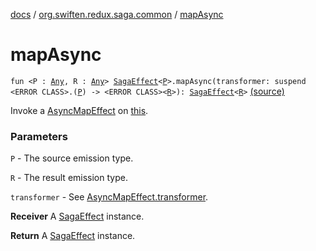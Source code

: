 [docs](../index.md) / [org.swiften.redux.saga.common](index.md) / [mapAsync](./map-async.md)

# mapAsync

`fun <P : `[`Any`](https://kotlinlang.org/api/latest/jvm/stdlib/kotlin/-any/index.html)`, R : `[`Any`](https://kotlinlang.org/api/latest/jvm/stdlib/kotlin/-any/index.html)`> `[`SagaEffect`](-saga-effect/index.md)`<`[`P`](map-async.md#P)`>.mapAsync(transformer: suspend <ERROR CLASS>.(`[`P`](map-async.md#P)`) -> <ERROR CLASS><`[`R`](map-async.md#R)`>): `[`SagaEffect`](-saga-effect/index.md)`<`[`R`](map-async.md#R)`>` [(source)](https://github.com/protoman92/KotlinRedux/tree/master/common/common-saga/src/main/kotlin/org/swiften/redux/saga/common/CommonExtension.kt#L122)

Invoke a [AsyncMapEffect](-async-map-effect/index.md) on [this](map-async/-this-.md).

### Parameters

`P` - The source emission type.

`R` - The result emission type.

`transformer` - See [AsyncMapEffect.transformer](-async-map-effect/transformer.md).

**Receiver**
A [SagaEffect](-saga-effect/index.md) instance.

**Return**
A [SagaEffect](-saga-effect/index.md) instance.

